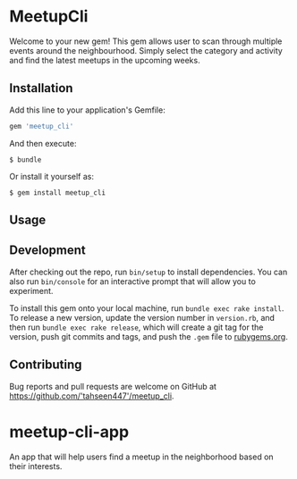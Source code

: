 # MeetupCli

Welcome to your new gem! This gem allows user to scan through multiple events around the neighbourhood. Simply select the category and activity and find the latest meetups in the upcoming weeks.

## Installation

Add this line to your application's Gemfile:

```ruby
gem 'meetup_cli'
```

And then execute:

    $ bundle

Or install it yourself as:

    $ gem install meetup_cli

## Usage



## Development

After checking out the repo, run `bin/setup` to install dependencies. You can also run `bin/console` for an interactive prompt that will allow you to experiment.

To install this gem onto your local machine, run `bundle exec rake install`. To release a new version, update the version number in `version.rb`, and then run `bundle exec rake release`, which will create a git tag for the version, push git commits and tags, and push the `.gem` file to [rubygems.org](https://rubygems.org).

## Contributing

Bug reports and pull requests are welcome on GitHub at https://github.com/'tahseen447'/meetup_cli.

# meetup-cli-app
An app that will help users find a meetup in the neighborhood based on their interests.
